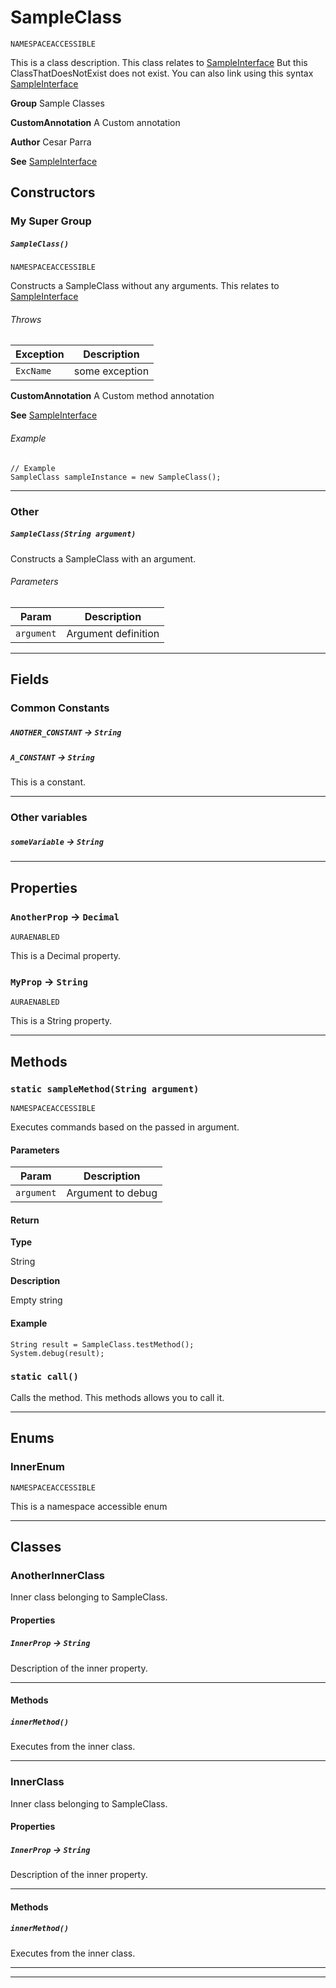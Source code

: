 # SampleClass

`NAMESPACEACCESSIBLE`

This is a class description. This class relates to [SampleInterface](/Sample-Interfaces/SampleInterface.md)              But this ClassThatDoesNotExist does not exist.              You can also link using this syntax [SampleInterface](/Sample-Interfaces/SampleInterface.md)


**Group** Sample Classes


**CustomAnnotation** A Custom annotation


**Author** Cesar Parra


**See** [SampleInterface](/Sample-Interfaces/SampleInterface.md)

## Constructors
### My Super Group
##### `SampleClass()`

`NAMESPACEACCESSIBLE`

Constructs a SampleClass without any arguments. This relates to [SampleInterface](/Sample-Interfaces/SampleInterface.md)

###### Throws
|Exception|Description|
|---|---|
|`ExcName`|some exception|

**CustomAnnotation** A Custom method annotation


**See** [SampleInterface](/Sample-Interfaces/SampleInterface.md)

###### Example
```apex
// Example
SampleClass sampleInstance = new SampleClass();
```

---
### Other
##### `SampleClass(String argument)`

Constructs a SampleClass with an argument.

###### Parameters
|Param|Description|
|---|---|
|`argument`|Argument definition|
---
## Fields
### Common Constants

##### `ANOTHER_CONSTANT` → `String`

##### `A_CONSTANT` → `String`

This is a constant.

---
### Other variables

##### `someVariable` → `String`

---
## Properties

### `AnotherProp` → `Decimal`

`AURAENABLED`

This is a Decimal property.

### `MyProp` → `String`

`AURAENABLED`

This is a String property.

---
## Methods
### `static sampleMethod(String argument)`

`NAMESPACEACCESSIBLE`

Executes commands based on the passed in argument.

#### Parameters
|Param|Description|
|---|---|
|`argument`|Argument to debug|
#### Return

**Type**

String

**Description**

Empty string

#### Example
```apex
String result = SampleClass.testMethod();
System.debug(result);
```

### `static call()`

Calls the method. This methods allows you to call it.

---
## Enums
### InnerEnum

`NAMESPACEACCESSIBLE`

This is a namespace accessible enum


---
## Classes
### AnotherInnerClass

Inner class belonging to SampleClass.

#### Properties

##### `InnerProp` → `String`

Description of the inner property.

---
#### Methods
##### `innerMethod()`

Executes from the inner class.

---

### InnerClass

Inner class belonging to SampleClass.

#### Properties

##### `InnerProp` → `String`

Description of the inner property.

---
#### Methods
##### `innerMethod()`

Executes from the inner class.

---

---
